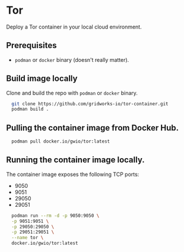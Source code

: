 # Tor

Deploy a Tor container in your local cloud environment.

## Prerequisites

- `podman` or `docker` binary (doesn't really matter).

## Build image locally

Clone and build the repo with `podman` or `docker` binary.

```sh
  git clone https://github.com/gridworks-io/tor-container.git
  podman build .
```

## Pulling the container image from Docker Hub.

```sh
  podman pull docker.io/gwio/tor:latest
```

## Running the container image locally.

The container image exposes the following TCP ports:

- 9050
- 9051
- 29050
- 29051

```sh
  podman run --rm -d -p 9050:9050 \
  -p 9051:9051 \
  -p 29050:29050 \
  -p 29051:29051 \
  --name tor \
  docker.io/gwio/tor:latest
```

